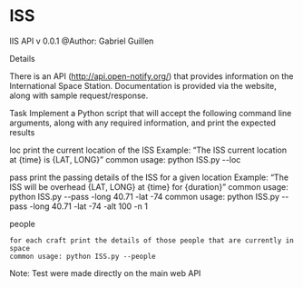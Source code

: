 # ISS

IIS API v 0.0.1
@Author: Gabriel Guillen

Details

There is an API (http://api.open-notify.org/) that provides information on the International Space Station. Documentation is provided via the website, along with sample request/response.

Task
    Implement a Python script that will accept the following command line arguments, along with any required information, and print the expected results

loc
    print the current location of the ISS
    Example: “The ISS current location at {time} is {LAT, LONG}”
    common usage: python ISS.py --loc
    
pass
    print the passing details of the ISS for a given location
    Example: “The ISS will be overhead {LAT, LONG} at {time} for {duration}”
    common usage: python ISS.py --pass  -long 40.71  -lat -74
    common usage: python ISS.py --pass  -long 40.71  -lat -74 -alt 100 -n 1

people

    for each craft print the details of those people that are currently in space
    common usage: python ISS.py --people

Note: Test were made directly on the main web API
